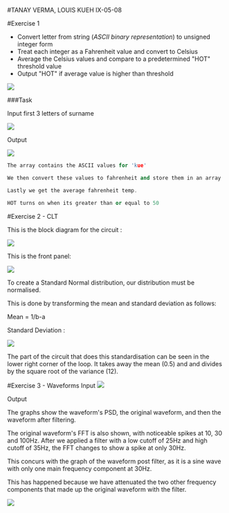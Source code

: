 #TANAY VERMA, LOUIS KUEH IX-05-08

#Exercise 1

* Convert letter from string (*ASCII binary representation*) to unsigned integer form 
* Treat each integer as a Fahrenheit value and convert to Celsius
* Average the Celsius values and compare to a predetermined "HOT" threshold value
* Output "HOT" if average value is higher than threshold


![](https://cloud.githubusercontent.com/assets/2521843/21977179/ff2158fa-dbcc-11e6-8f68-29a215bab123.png)



###Task

Input first 3 letters of surname

![](https://cloud.githubusercontent.com/assets/2521843/22104813/f3f5b016-de38-11e6-8ed8-ead6f11ea1b3.png)

Output

![](https://cloud.githubusercontent.com/assets/2521843/22104882/42f08b96-de39-11e6-9f4e-e4891731d030.png)

```cpp
The array contains the ASCII values for 'kue'

We then convert these values to fahrenheit and store them in an array

Lastly we get the average fahrenheit temp.

HOT turns on when its greater than or equal to 50
```

#Exercise 2 - CLT

This is the block diagram for the circuit :

![](https://cloud.githubusercontent.com/assets/2521843/22105642/ef1e3654-de3c-11e6-9296-36ad3f69869d.png)

This is the front panel:

![](https://cloud.githubusercontent.com/assets/2521843/22105610/cc334440-de3c-11e6-95c8-562b6eeda47e.png)

To create a Standard Normal distribution, our distribution must be normalised.

This is done by transforming the mean and standard deviation as follows:

Mean = 1/b-a

Standard Deviation :

![](https://cloud.githubusercontent.com/assets/2521843/22105116/7594a9a0-de3a-11e6-83cf-4cd9c0cfbf8c.png)


The part of the circuit that does this standardisation can be seen in the lower right corner of the loop. It takes away the mean (0.5) and and divides by the square root of the variance (12).




#Exercise 3 - Waveforms
Input
![](https://cloud.githubusercontent.com/assets/2521843/22105743/61bd94a2-de3d-11e6-8796-36be6e796270.png)

Output

The graphs show the waveform's PSD, the original waveform, and then the waveform after filtering.

The original waveform's FFT is also shown, with noticeable spikes at 10, 30 and 100Hz. After we applied a filter with a low cutoff of 25Hz and high cutoff of 35Hz, the FFT changes to show a spike at only 30Hz.

This concurs with the graph of the waveform post filter, as it is a sine wave with only one main frequency component at 30Hz.

This has happened because we have attenuated the two other frequency components that made up the original waveform with the filter.

![](https://cloud.githubusercontent.com/assets/2521843/22105958/6a4e836e-de3e-11e6-9ca2-2690570d32ed.png)


